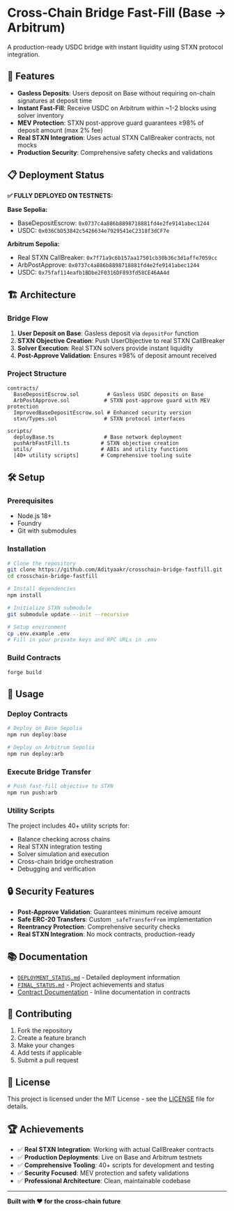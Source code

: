 # Cross-Chain Bridge Fast-Fill (Base → Arbitrum)

A production-ready USDC bridge with instant liquidity using STXN protocol integration.

## 🚀 **Features**

- **Gasless Deposits**: Users deposit on Base without requiring on-chain signatures at deposit time
- **Instant Fast-Fill**: Receive USDC on Arbitrum within ~1-2 blocks using solver inventory
- **MEV Protection**: STXN post-approve guard guarantees ≥98% of deposit amount (max 2% fee)
- **Real STXN Integration**: Uses actual STXN CallBreaker contracts, not mocks
- **Production Security**: Comprehensive safety checks and validations

## 📋 **Deployment Status**

**✅ FULLY DEPLOYED ON TESTNETS:**

**Base Sepolia:**
- BaseDepositEscrow: `0x0737c4a886b8898718881fd4e2fe9141abec1244`
- USDC: `0x036CbD53842c5426634e7929541eC2318f3dCF7e`

**Arbitrum Sepolia:**
- Real STXN CallBreaker: `0x7f71a9c6b157aa17501cb30b36c3d1affe7059cc`
- ArbPostApprove: `0x0737c4a886b8898718881fd4e2fe9141abec1244`
- USDC: `0x75faf114eafb1BDbe2F0316DF893fd58CE46AA4d`

## 🏗️ **Architecture**

### Bridge Flow
1. **User Deposit on Base**: Gasless deposit via `depositFor` function
2. **STXN Objective Creation**: Push UserObjective to real STXN CallBreaker
3. **Solver Execution**: Real STXN solvers provide instant liquidity
4. **Post-Approve Validation**: Ensures ≥98% of deposit amount received

### Project Structure
```
contracts/
  BaseDepositEscrow.sol         # Gasless USDC deposits on Base
  ArbPostApprove.sol           # STXN post-approve guard with MEV protection
  ImprovedBaseDepositEscrow.sol # Enhanced security version
  stxn/Types.sol               # STXN protocol interfaces

scripts/
  deployBase.ts                # Base network deployment
  pushArbFastFill.ts          # STXN objective creation
  utils/                      # ABIs and utility functions
  [40+ utility scripts]       # Comprehensive tooling suite
```

## 🛠️ **Setup**

### Prerequisites
- Node.js 18+
- Foundry
- Git with submodules

### Installation
```bash
# Clone the repository
git clone https://github.com/Adityaakr/crosschain-bridge-fastfill.git
cd crosschain-bridge-fastfill

# Install dependencies
npm install

# Initialize STXN submodule
git submodule update --init --recursive

# Setup environment
cp .env.example .env
# Fill in your private keys and RPC URLs in .env
```

### Build Contracts
```bash
forge build
```

## 🚀 **Usage**

### Deploy Contracts
```bash
# Deploy on Base Sepolia
npm run deploy:base

# Deploy on Arbitrum Sepolia  
npm run deploy:arb
```

### Execute Bridge Transfer
```bash
# Push fast-fill objective to STXN
npm run push:arb
```

### Utility Scripts
The project includes 40+ utility scripts for:
- Balance checking across chains
- Real STXN integration testing
- Solver simulation and execution
- Cross-chain bridge orchestration
- Debugging and verification

## 🔒 **Security Features**

- **Post-Approve Validation**: Guarantees minimum receive amount
- **Safe ERC-20 Transfers**: Custom `_safeTransferFrom` implementation
- **Reentrancy Protection**: Comprehensive security checks
- **Real STXN Integration**: No mock contracts, production-ready

## 📚 **Documentation**

- [`DEPLOYMENT_STATUS.md`](./DEPLOYMENT_STATUS.md) - Detailed deployment information
- [`FINAL_STATUS.md`](./FINAL_STATUS.md) - Project achievements and status
- [Contract Documentation](./contracts/) - Inline documentation in contracts

## 🤝 **Contributing**

1. Fork the repository
2. Create a feature branch
3. Make your changes
4. Add tests if applicable
5. Submit a pull request

## 📄 **License**

This project is licensed under the MIT License - see the [LICENSE](LICENSE) file for details.

## 🏆 **Achievements**

- ✅ **Real STXN Integration**: Working with actual CallBreaker contracts
- ✅ **Production Deployments**: Live on Base and Arbitrum testnets
- ✅ **Comprehensive Tooling**: 40+ scripts for development and testing
- ✅ **Security Focused**: MEV protection and safety validations
- ✅ **Professional Architecture**: Clean, maintainable codebase

---

**Built with ❤️ for the cross-chain future**
